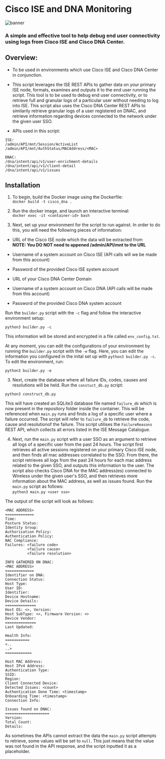 # Cisco ISE and DNA Monitoring  
![banner](https://shoppaulzizkaphoto.com/cdn/shop/products/Desktop-1.jpg?v=1523412172 "banner")  
### A simple and effective tool to help debug end user connectivity using logs from Cisco ISE and Cisco DNA Center.  
## Overview:   
- To be used in environments which use Cisco ISE and Cisco DNA Center in conjunction.  

- This script leverages the ISE REST APIs to gather data on your primary ISE node, formats, examines and outputs it to the end user running the script. This tool is to be used to debug end user connectivity, or to retrieve full and granular logs of a particular user without needing to log into ISE. This script also uses the Cisco DNA Center REST APIs to similarily retrieve granular logs of a user registered on DNAC, and retrieve information regarding devices connected to the network under the given user SSO.  

- APIs used in this script:
```
ISE:  
/admin/API/mnt/Session/ActiveList  
/admin/API/mnt/AuthStatus/MACAddress/<MAC>

DNAC:  
/dna/intent/api/v1/user-enrichment-details  
/dna/intent/api/v1/client-detail
/dna/intent/api/v1/issues
```

## Installation  
1. To begin, build the Docker image using the Dockerfile:  
`docker build -t cisco_dna .`  

2. Run the docker image, and launch an interactive terminal:  
`docker exec -it <container-id> bash`  

3. Next, set up your environment for the script to run against. In order to do this, you will need the following pieces of information:  
- URL of the Cisco ISE node which the data will be extracted from  
**NOTE: You DO NOT need to appened /admin/API/mnt to the URL**  

- Username of a system account on Cisco ISE (API calls will we be made from this account)    
- Password of the provided Cisco ISE system account  
- URL of your Cisco DNA Center Domain  
- Username of a system account on Cisco DNA (API calls will be made from this account)  
- Password of the provided Cisco DNA system account  

Run the `builder.py` script with the `-c` flag and follow the interactive environment setup:  

`python3 builder.py -c`  

This information will be stored and encrypted in a file called `env_config.txt`.  

At any moment, you can edit the configurations of your environment by running the `builder.py` script with the `-e` flag. Here, you can edit the information you configured in the inital set up with `python3 builder.py -c`. To edit the environment, run:  

`python3 builder.py -e`  
  
3. Next, create the database where all failure IDs, codes, causes and resolutions will be held. Run the `constuct_db.py` script:  

`python3 construct_db.py`

This will have created an SQLite3 database file named `failure_db` which is now present in the repository folder inside the container. This will be referenced when `main.py` runs and finds a log of a specific user where a failure occurred. The script will refer to `failure_db` to retrieve the code, cause and resolutionof the failure. This script utilises the `FailureReasons` REST API, which collects all errors listed in the ISE Message Catalogue.  

4. Next, run the `main.py` script with a user SSO as an argument to retrieve all logs of a specific user from the past 24 hours. The script first retrieves all active sessions registered on your primary Cisco ISE node, and then finds all mac addresses correlated to the SSO. From there, the script retrieves all logs from the past 24 hours for each mac address related to the given SSO, and outputs this information to the user. The script also checks Cisco DNA for the MAC address(es) connected to Wireless under the given user's SSO, and then retrieves more information about the MAC address, as well as issues found. Run the `main.py` script as follows:  
`python3 main.py <user sso>`  

The output of the script will look as follows:   
```
<MAC ADDRESS>
=============
Time:
Posture Status:
Identity Group:
Authorisation Policy:
Authentication Policy:
NAC Compliance:
Failures: <failure code>
          <failure cause>
          <failure resolution>

INFO GATHERED ON DNAC:
<MAC ADDRESS>
=============
Identifier on DNA:
Connection Status:
Host Type:
User ID:
Identifier:
Device Hostname:
Device Details:
==============
Host OS: <>, Version:
Host SubType: <>, Firmware Version: <>
Device Vendor:
==============
Last Updated:

Health Info:
===========
<..
..>
============

Host MAC Address:
Host IPv4 Address:
Authentication Type:
SSID:
Region:
Client Connected Device:
Detected Issues: <count>
Authentication Done Time: <timestamp>
Onboarding Time: <timestamp>
Connection Info:

Issues found on DNAC:
====================
Version:
Total Count:
Details:
```

As sometimes the APIs cannot extract the data the `main.py` script attempts to retrieve, some values will be set to `null`. This just means that the value was not found in the API response, and the script inputted it as a placeholder. 